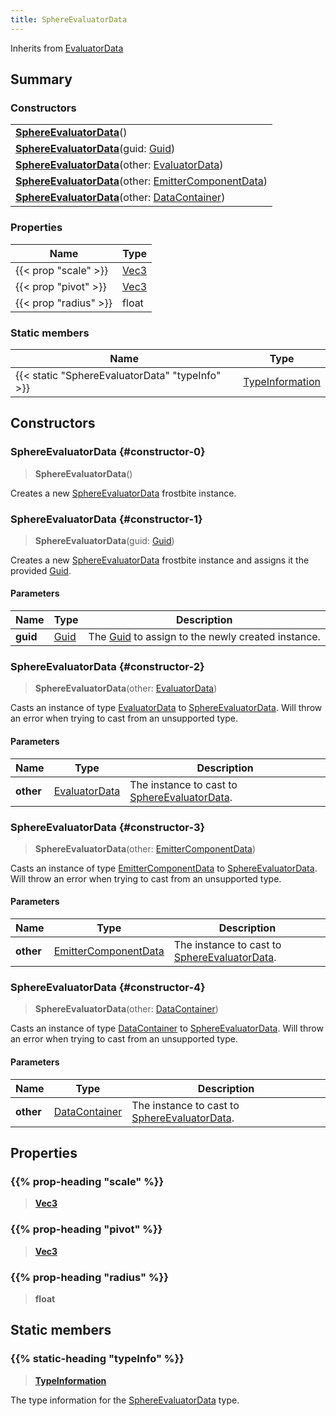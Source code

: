 ```yaml
---
title: SphereEvaluatorData
---
```


Inherits from [EvaluatorData](/vext/ref/fb/evaluatordata)

## Summary

### Constructors

|  |
| --- |
| **[SphereEvaluatorData](#constructor-0)**() |
| **[SphereEvaluatorData](#constructor-1)**(guid: [Guid](/vext/ref/shared/type/guid)) |
| **[SphereEvaluatorData](#constructor-2)**(other: [EvaluatorData](/vext/ref/fb/evaluatordata)) |
| **[SphereEvaluatorData](#constructor-3)**(other: [EmitterComponentData](/vext/ref/fb/emittercomponentdata)) |
| **[SphereEvaluatorData](#constructor-4)**(other: [DataContainer](/vext/ref/shared/type/datacontainer)) |

### Properties

| Name | Type |
| ---- | ---- |
| {{< prop "scale" >}} | [Vec3](/vext/ref/shared/type/vec3) |
| {{< prop "pivot" >}} | [Vec3](/vext/ref/shared/type/vec3) |
| {{< prop "radius" >}} | float |

### Static members

| Name | Type |
| ---- | ---- |
| {{< static "SphereEvaluatorData" "typeInfo" >}} | [TypeInformation](/vext/ref/shared/type/typeinformation) |

## Constructors

### SphereEvaluatorData {#constructor-0}

> **SphereEvaluatorData**()

Creates a new [SphereEvaluatorData](/vext/ref/fb/sphereevaluatordata) frostbite instance.

### SphereEvaluatorData {#constructor-1}

> **SphereEvaluatorData**(guid: [Guid](/vext/ref/shared/type/guid))

Creates a new [SphereEvaluatorData](/vext/ref/fb/sphereevaluatordata) frostbite instance and assigns it the provided [Guid](/vext/ref/shared/type/guid).

#### Parameters

| Name | Type | Description |
| ---- | ---- | ----------- |
| **guid** | [Guid](/vext/ref/shared/type/guid) | The [Guid](/vext/ref/shared/type/guid) to assign to the newly created instance. |

### SphereEvaluatorData {#constructor-2}

> **SphereEvaluatorData**(other: [EvaluatorData](/vext/ref/fb/evaluatordata))

Casts an instance of type [EvaluatorData](/vext/ref/fb/evaluatordata) to [SphereEvaluatorData](/vext/ref/fb/sphereevaluatordata). Will throw an error when trying to cast from an unsupported type.

#### Parameters

| Name | Type | Description |
| ---- | ---- | ----------- |
| **other** | [EvaluatorData](/vext/ref/fb/evaluatordata) | The instance to cast to [SphereEvaluatorData](/vext/ref/fb/sphereevaluatordata). |

### SphereEvaluatorData {#constructor-3}

> **SphereEvaluatorData**(other: [EmitterComponentData](/vext/ref/fb/emittercomponentdata))

Casts an instance of type [EmitterComponentData](/vext/ref/fb/emittercomponentdata) to [SphereEvaluatorData](/vext/ref/fb/sphereevaluatordata). Will throw an error when trying to cast from an unsupported type.

#### Parameters

| Name | Type | Description |
| ---- | ---- | ----------- |
| **other** | [EmitterComponentData](/vext/ref/fb/emittercomponentdata) | The instance to cast to [SphereEvaluatorData](/vext/ref/fb/sphereevaluatordata). |

### SphereEvaluatorData {#constructor-4}

> **SphereEvaluatorData**(other: [DataContainer](/vext/ref/shared/type/datacontainer))

Casts an instance of type [DataContainer](/vext/ref/shared/type/datacontainer) to [SphereEvaluatorData](/vext/ref/fb/sphereevaluatordata). Will throw an error when trying to cast from an unsupported type.

#### Parameters

| Name | Type | Description |
| ---- | ---- | ----------- |
| **other** | [DataContainer](/vext/ref/shared/type/datacontainer) | The instance to cast to [SphereEvaluatorData](/vext/ref/fb/sphereevaluatordata). |

## Properties

### {{% prop-heading "scale" %}}

> **[Vec3](/vext/ref/shared/type/vec3)**

### {{% prop-heading "pivot" %}}

> **[Vec3](/vext/ref/shared/type/vec3)**

### {{% prop-heading "radius" %}}

> **float**

## Static members

### {{% static-heading "typeInfo" %}}

> **[TypeInformation](/vext/ref/shared/type/typeinformation)**

The type information for the [SphereEvaluatorData](/vext/ref/fb/sphereevaluatordata) type.


